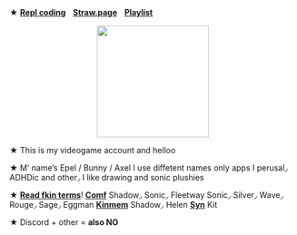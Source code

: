 ★ [**Repl coding**](https://replit.com/@sebastiansis/junkiiistink#main.py)ㅤ[**Straw.page**](https://doodlwpls.straw.page/)ㅤ[**Playlist**](https://youtube.com/playlist?list=PLV8zq4u5blMHSdU8bdZQM9WYBLP3eWGBc&feature=shared)

<p align="center">
<img src="https://media.discordapp.net/attachments/1196764336656502797/1236504749466189874/Untitled84_20240505092816.png?ex=66384049&is=6636eec9&hm=0e0cd48d8d1ee8f026ab4e574a416fc6b73dd9f05a32a2782ad21130db5e381a&"<width="197" height="197">
</p>

★ This is my videogame account and helloo

★ M’ name’s Epel / Bunny / Axel I use diffetent names only apps I perusal◞ ADHDic and other◞ I like drawing and sonic plushies

★ [**Read fkin terms**](https://fkin.carrd.co/#two)! [**Comf**](https://fkin.carrd.co/) Shadow◞ Sonic◞ Fleetway Sonic◞ Silver◞ Wave◞ Rouge◞ Sage◞ Eggman [**Kinmem**](https://fkin.carrd.co/) Shadow◞ Helen [**Syn**](https://fkin.carrd.co/) Kit

★ Discord + other = **also NO**
